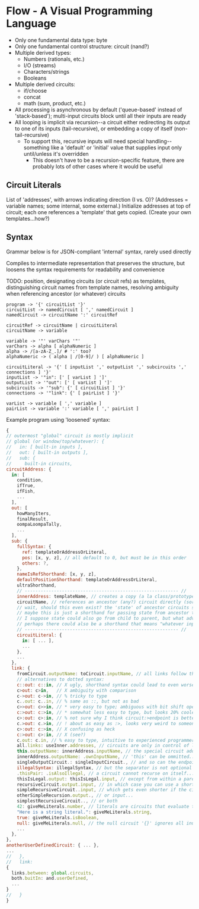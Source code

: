 # Flow - A Visual Programming Language

- Only one fundamental data type: byte
- Only one fundamental control structure: circuit (nand?)
- Multiple derived types:
  - Numbers (rationals, etc.)
  - I/O (streams)
  - Characters/strings
  - Booleans
- Multiple derived circuits:
  - if/choose
  - concat
  - math (sum, product, etc.)
- All processing is asynchronous by default ('queue-based' instead of 'stack-based'); multi-input circuits block until all their inputs are ready
- All looping is implicit via recursion--a circuit either redirecting its output to one of its inputs (tail-recursive), or embedding a copy of itself (non-tail-recursive)
  - To support this, recursive inputs will need special handling--something like a 'default' or 'initial' value that supplies input only until/unless it's overridden
    - This doesn't have to be a recursion-specific feature, there are probably lots of other cases where it would be useful

## Circuit Literals

List of 'addresses', with arrows indicating direction (I vs. O)? (Addresses = variable names; some internal, some external.) Initialize addresses at top of circuit; each one references a 'template' that gets copied. (Create your own templates...how?)

## Syntax

Grammar below is for JSON-compliant 'internal' syntax, rarely used directly

Compiles to intermediate representation that preserves the structure,
but loosens the syntax requirements for readability and convenience

TODO: position, designating circuits (or circuit refs) as templates, distinguishing circuit names from template names, resolving ambiguity when referencing ancestor (or whatever) circuits

```text
program -> '{' circuitList '}'
circuitList -> namedCircuit [ ',' namedCircuit ]
namedCircuit -> circuitName ':' circuitRef

circuitRef -> circuitName | circuitLiteral
circuitName -> variable

variable -> '"' varChars '"'
varChars -> alpha [ alphaNumeric ]
alpha -> /[a-zA-Z_.]/ # ':' too?
alphaNumeric -> ( alpha | /[0-9]/ ) [ alphaNumeric ]

circuitLiteral -> '{' [ inputList ',' outputList ',' subcircuits ',' connections ] '}'
inputList -> '"in": [' [ varList ] ']'
outputList -> '"out": [' [ varList ] ']'
subcircuits -> '"sub": {' [ circuitList ] '}'
connections -> '"link": {' [ pairList ] '}'

varList -> variable [ ',' variable ]
pairList -> variable ':' variable [ ',' pairList ]
```

Example program using 'loosened' syntax:

```javascript
{
// outermost "global" circuit is mostly implicit
// global (or window/top/whatever): {
//   in: [ built-in inputs ],
//   out: [ built-in outputs ],
//   sub: {
//     built-in circuits,
circuitAddress: {
  in: [
    condition,
    ifTrue,
    ifFish,
    ...
  ],
  out: [
    howManyIters,
    finalResult,
    oompaLoompaTally,
    ...
  ],
  sub: {
    fullSyntax: {
      ref: templateOrAddressOrLiteral,
      pos: [x, y, z], // all default to 0, but must be in this order
      others: ?,
    },
    nameIsRefShorthand: [x, y, z],
    defaultPositionShorthand: templateOrAddressOrLiteral,
    ultraShorthand,
    // ---------------------------------------------------------- //
    innerAddress: templateName, // creates a copy (a la class/prototype)
    circuitName, // references an ancestor (any?) circuit directly (sort of like an import; implies possible recursion)
    // wait, should this even exist? the 'state' of ancestor circuits should be unmodifiable, since they've already run (and if you need that state, you should simply pass it to the child circuit as input), and if you do change the state, it's now a copy and not a 'direct' reference
    // maybe this is just a shorthand for passing state from ancestor to child, without having to create a bunch of intermediary inputs and outputs?
    // I suppose state could also go from child to parent, but what advantage would that have over a template?
    // perhaps there could also be a shorthand that means "whatever input such-and-such circuit got the last time it ran, give so-and-so circuit that same input" (with exceptions specified in the links)?
    // ---------------------------------------------------------- //
    circuitLiteral: {
      in: [ ... ],
      ...
    },
    ...
  },
  link: {
    fromCircuit.outputName: toCircuit.inputName, // all links follow this general form
    // alternatives to dotted syntax:
    c::out: c::in, // X ugly, shorthand syntax could lead to even worse ugliness (i.e. `c::: ::in,` and `c::::,`)
    c>out: c>in,   // X ambiguity with comparison
    c->out: c->in, // % tricky to type
    c..out: c..in, // % same as ::, but not as bad
    c>>out: c>>in, // * very easy to type; ambiguous with bit shift operator, but that will be moot if there are none
    c:>out: c:>in, // * somewhat less easy to type, but looks 20% cooler
    c>:out: c>:in, // % not sure why I think circuit:>endpoint is better than circuit>:endpoint, but I do (maybe 'cause it looks more like an arrow?)
    c.>out: c.>in, // ! about as easy as :>, looks very weird to someone used to traditional operators, possible ambiguity with comparison
    c>:out: c:>in, // X confusing as heck
    c:>out: c>:in, // X (see?)
    c.out: c.in, // % easy to type, intuitive to experienced programmers, but the shorthands are difficult to read at a glance; might be better for disambiguating ancrefs
    all.links: useInner.addresses, // circuits are only in control of links inside themselves, not to other circuits
    this.outputName: innerAddress.inputName, // the special circuit address 'this' (or 'self', or whatever) references the circuit's own inputs/outputs
    innerAddress.outputName: .ownInputName, // 'this' can be ommitted...
    singleOutputCircuit.: singleInputCircuit., // and so can the endpoints of circuits with only one input/output...
    illegalSyntax: illegalSyntax, // but the separator is not optional (it could result in ambiguity)
    .thisPair: .isAlsoIllegal, // a circuit cannot recurse on itself...
    thisIsLegal.output: thisIsLegal.input, // except from within a parent circuit...
    recursiveCircuit.output.input, // in which case you can use a shorthand syntax...
    simpleRecursiveCircuit..input, // which gets even shorter if the circuit only has one output...
    otherSimpleRecursion.output., // or input...
    simplestRecursiveCircuit.., // or both
    42: giveMeLiterals.number, // literals are circuits that evaluate to their own addresses/names
    "Here is a string literal.": giveMeLiterals.string,
    true: giveMeLiterals.isBoolean,
    null: giveMeLiterals.null, // the null circuit '{}' ignores all inupt and outputs itself
    ...
  },
},
anotherUserDefinedCircuit: { ... },
...
//   },
//   link:
{
  links.between: global.circuits,
  both.buitIn: and.userDefined,
  ...
}
//   }
}
```
